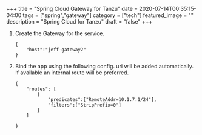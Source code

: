 +++
title = "Spring Cloud Gateway for Tanzu"
date = 2020-07-14T00:35:15-04:00
tags = ["spring","gateway"]
category = ["tech"]
featured_image = ""
description = "Spring Cloud for Tanzu"
draft = "false"
+++

1. Create the Gateway for the service.

    ```
    {
        "host":"jeff-gateway2"
    }
    ```

2. Bind the app using the following config. uri will be added automatically.  If available an internal route will be preferred.

    ```
    {
        "routes": [
            {
                "predicates":["RemoteAddr=10.1.7.1/24"],
                "filters":["StripPrefix=0"]
            }
        ]

    }
    ```